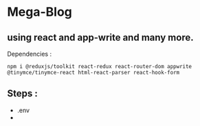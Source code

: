 # Mega-Blog 

## using react and app-write and many more.

Dependencies : 

``npm i @reduxjs/toolkit react-redux react-router-dom appwrite @tinymce/tinymce-react
  html-react-parser react-hook-form``

## Steps : 
- .env 
- 